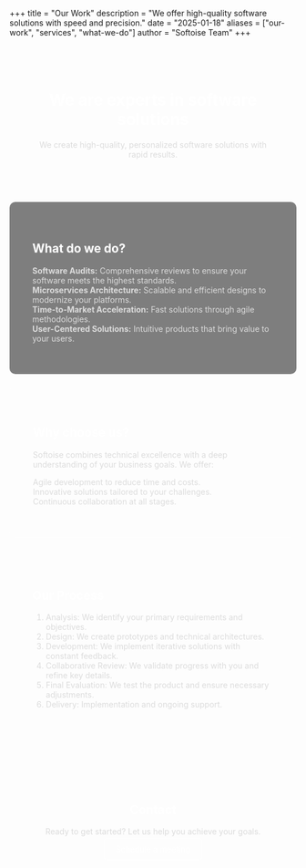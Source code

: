 +++
title = "Our Work"
description = "We offer high-quality software solutions with speed and precision."
date = "2025-01-18"
aliases = ["our-work", "services", "what-we-do"]
author = "Softoise Team"
+++

<div style="text-align: center; padding: 40px; border-bottom: 1px solid rgba(255, 255, 255, 0.1);">
  <h1 style="color: #ffffff;">We are experts in software solutions</h1>
  <p style="color: #dcdcdc;">We create high-quality, personalized software solutions with rapid results.</p>
</div>

<section style="padding: 40px; margin: 20px auto; background: rgba(0, 0, 0, 0.5); border-radius: 10px;">
  <h2 style="color: #ffffff;">What do we do?</h2>
  <ul style="list-style-type: none; padding: 0; color: #dcdcdc;">
    <li><strong>Software Audits:</strong> Comprehensive reviews to ensure your software meets the highest standards.</li>
    <li><strong>Microservices Architecture:</strong> Scalable and efficient designs to modernize your platforms.</li>
    <li><strong>Time-to-Market Acceleration:</strong> Fast solutions through agile methodologies.</li>
    <li><strong>User-Centered Solutions:</strong> Intuitive products that bring value to your users.</li>
  </ul>
</section>

<div style="padding: 40px; margin: 20px auto; border: 1px solid rgba(255, 255, 255, 0.2); border-radius: 10px;">
  <h2 style="color: #ffffff;">Why choose us?</h2>
  <p style="color: #dcdcdc;">Softoise combines technical excellence with a deep understanding of your business goals. We offer:</p>
  <ul style="list-style-type: none; padding: 0; color: #dcdcdc;">
    <li>Agile development to reduce time and costs.</li>
    <li>Innovative solutions tailored to your challenges.</li>
    <li>Continuous collaboration at all stages.</li>
  </ul>
</div>

<section style="padding: 40px; margin: 20px auto; background: rgba(255, 255, 255, 0.1); border-radius: 10px;">
  <h2 style="color: #ffffff;">Our Process</h2>
  <ol style="color: #dcdcdc;">
    <li>Analysis: We identify your primary requirements and objectives.</li>
    <li>Design: We create prototypes and technical architectures.</li>
    <li>Development: We implement iterative solutions with constant feedback.</li>
    <li>Collaborative Review: We validate progress with you and refine key details.</li>
    <li>Final Evaluation: We test the product and ensure necessary adjustments.</li>
    <li>Delivery: Implementation and ongoing support.</li>
  </ol>
</section>

<div style="text-align: center; padding: 40px; margin-top: 40px;">
  <h2 style="color: #ffffff;">Contact</h2>
  <p style="color: #dcdcdc;">Ready to get started? Let us help you achieve your goals.</p>
  <a href="https://calendly.com/softoise/30min" style="color: #ffffff; text-decoration: none; border: 1px solid #ffffff; padding: 10px 20px; border-radius: 5px;">Schedule a meeting</a>
</div>
